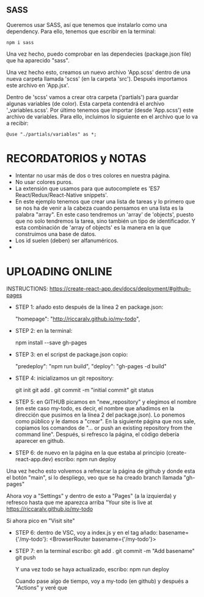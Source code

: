 ## SASS

Queremos usar SASS, así que tenemos que instalarlo como una dependency. Para ello, tenemos que escribir en la terminal:

    npm i sass

Una vez hecho, puedo comprobar en las dependecies (package.json file) que ha aparecido "sass".

Una vez hecho esto, creamos un nuevo archivo 'App.scss' dentro de una nueva carpeta llamada 'scss' (en la carpeta 'src'). Después importamos este archivo en 'App.jsx'.

Dentro de 'scss' vamos a crear otra carpeta ('partials') para guardar algunas variables (de color). Esta carpeta contendrá el archivo '\_variables.scss'. Por último tenemos que importar (desde 'App.scss') este archivo de variables. Para ello, incluimos lo siguiente en el archivo que lo va a recibir:

    @use "./partials/variables" as *;

# RECORDATORIOS y NOTAS

- Intentar no usar más de dos o tres colores en nuestra página.
- No usar colores puros.
- La extensión que usamos para que autocomplete es 'ES7 React/Redux/React-Native snippets'.
- En este ejemplo tenemos que crear una lista de tareas y lo primero que se nos ha de venir a la cabeza cuando pensamos en una lista es la palabra "array". En este caso tendremos un 'array' de 'objects', puesto que no solo tendremos la tarea, sino también un tipo de identificador. Y esta combinación de 'array of objects' es la manera en la que construimos una base de datos.
- Los id suelen (deben) ser alfanuméricos.
-

# UPLOADING ONLINE

INSTRUCTIONS: https://create-react-app.dev/docs/deployment/#github-pages

- STEP 1: añado esto después de la línea 2 en package.json:

  "homepage": "http://riccaralv.github.io/my-todo",

- STEP 2: en la terminal:

  npm install --save gh-pages

- STEP 3: en el scripst de package.json copio:

  "predeploy": "npm run build",
  "deploy": "gh-pages -d build"

- STEP 4: inicializamos un git repository:

  git init
  git add .
  git commit -m "initial commit"
  git status

- STEP 5: en GITHUB picamos en "new_repository" y elegimos el nombre (en este caso my-todo, es decir, el nombre que añadimos en la dirección que pusimos en la línea 2 del package.json).
  Lo ponemos como público y le damos a "crear".
  En la siguiente página que nos sale, copiamos los comandos de "... or push an existing repository from the command line".
  Después, si refresco la página, el código debería aparecer en github.

- STEP 6: de nuevo en la página en la que estaba al principio (create-react-app.dev) escribo:
  npm run deploy

Una vez hecho esto volvemos a refrescar la página de github y donde esta el botón "main", si lo despliego, veo que se ha creado branch llamada "gh-pages"

Ahora voy a "Settings" y dentro de esto a "Pages" (a la izquierda) y refresco hasta que me aparezca arriba "Your site is live at https://riccaralv.github.io/my-todo

Si ahora pico en "Visit site"

- STEP 6: dentro de VSC, voy a index.js y en el tag <BrowserRouter> añado: basename={'/my-todo'}:
  <BrowserRouter basename={'/my-todo'}>

- STEP 7: en la terminal escribo:
  git add .
  git commit -m "Add basename"
  git push

  Y una vez todo se haya actualizado, escribo:
  npm run deploy

  Cuando pase algo de tiempo, voy a my-todo (en github) y después a "Actions" y veré que
